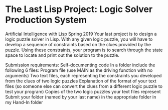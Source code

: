 # The Last Lisp Project: Logic Solver Production System
Artificial Intelligence with Lisp
Spring 2019
Your last project is to design a logic puzzle solver in Lisp. With any given logic puzzle, you will have to develop a sequence of constraints based on the clues provided by the puzzle. Using these constraints, your program is to search through the state space to locate and print out the solution to the puzzle.

Submission requirements:
  Self-documenting code
  In a folder include the following 6 files:
    Program file (use MAIN as the driving function with no arguments)
    Two text files, each representing the constraints you developed from the clues of two logic puzzles
    Explanation of the format of your text files (so someone else can convert the clues from a different logic puzzle to test your program)
    Copies of the two logic puzzles your text files represent
  Submit your folder (named by your last name) in the appropriate folder in my Hand-In folder
